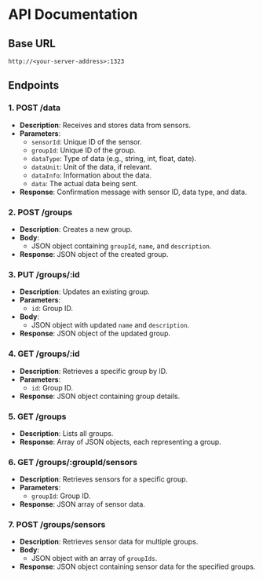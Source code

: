 # API Documentation

## Base URL
`http://<your-server-address>:1323`

## Endpoints

### 1. POST /data
- **Description**: Receives and stores data from sensors.
- **Parameters**:
  - `sensorId`: Unique ID of the sensor.
  - `groupId`: Unique ID of the group.
  - `dataType`: Type of data (e.g., string, int, float, date).
  - `dataUnit`: Unit of the data, if relevant.
  - `dataInfo`: Information about the data.
  - `data`: The actual data being sent.
- **Response**: Confirmation message with sensor ID, data type, and data.

### 2. POST /groups
- **Description**: Creates a new group.
- **Body**:
  - JSON object containing `groupId`, `name`, and `description`.
- **Response**: JSON object of the created group.

### 3. PUT /groups/:id
- **Description**: Updates an existing group.
- **Parameters**:
  - `id`: Group ID.
- **Body**:
  - JSON object with updated `name` and `description`.
- **Response**: JSON object of the updated group.

### 4. GET /groups/:id
- **Description**: Retrieves a specific group by ID.
- **Parameters**:
  - `id`: Group ID.
- **Response**: JSON object containing group details.

### 5. GET /groups
- **Description**: Lists all groups.
- **Response**: Array of JSON objects, each representing a group.

### 6. GET /groups/:groupId/sensors
- **Description**: Retrieves sensors for a specific group.
- **Parameters**:
  - `groupId`: Group ID.
- **Response**: JSON array of sensor data.

### 7. POST /groups/sensors
- **Description**: Retrieves sensor data for multiple groups.
- **Body**:
  - JSON object with an array of `groupIds`.
- **Response**: JSON object containing sensor data for the specified groups.
